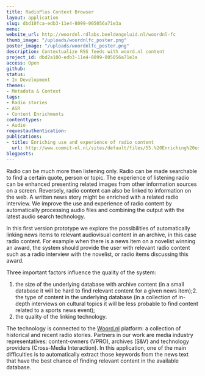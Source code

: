 ```yaml
---
title: RadioPlus Context Browser
layout: application
slug: dbd10fca-edb3-11e4-8099-005056a71e3a
menu: 
website_url: http://woordnl.rdlabs.beeldengeluid.nl/woordnl-fc
thumb_image: "/uploads/woordnlfc_poster.png"
poster_image: "/uploads/woordnlfc_poster.png"
description: Contextualize RSS feeds with woord.nl content
project_id: dbd2a100-edb3-11e4-8099-005056a71e3a
access: Open
github: 
status:
- In Development
themes:
- Metadata & Context
tags:
- Radio stories
- ASR
- Content Enrichments
contenttypes:
- Audio
requestauthentication: 
publications:
- title: Enriching use and experience of radio content
  url: http://www.commit-nl.nl/sites/default/files/55.%20Enriching%20use%20and%20experience%20of%20radio%20content.pdf
blogposts: 
---
```


Radio can be much more then listening only. Radio can be made searchable to find a certain quote, person or topic. The experience of listening radio can be enhanced presenting related images from other information sources on a screen. Reversely, radio content can also be linked to information on the web. A written news story might be enriched with a related radio interview. We improve the use and experience of radio content by automatically processing audio files and combining the output with the latest audio search technology.

In this first version prototype we explore the possibilities of automatically linking news items to relevant audiovisual content in an archive, in this case radio content. For example when there is a news item on a novelist winning an award, the system should provide the user with relevant radio content such as a radio interview with the novelist, or radio items discussing this award. 

Three important factors influence the quality of the system:

1. the size of the underlying database with archive content (in a small database it will be hard to find relevant content for a given news item);2. the type of content in the underlying database (in a collection of in-depth interviews on cultural topics it will be less probable to find content related to a sports news event);
3. the quality of the linking technology.

The technology is connected to the [Woord.nl](http://www.woord.nl/start.html) platform: a collection of historical and recent radio stories. Partners in our work are media industry representatives: content-owners (VPRO), archives (S&V) and technology providers (Cross-Media Interaction). In this application, one of the main difficulties is to automatically extract those keywords from the news text that have the best chance of finding relevant content in the available database. 
